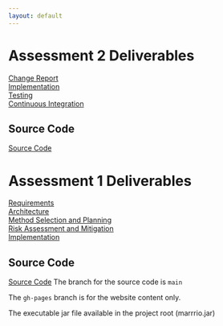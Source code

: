 ```yaml
---
layout: default
---
```


# Assessment 2 Deliverables

[Change Report](https://docs.google.com/document/d/1PAc10rQJX57gxoCuD0eZ9RFhamEbcAVvF12uyv0lOdI/edit?usp=sharing) <br />
[Implementation](https://docs.google.com/document/d/1l7HVIsho-L-jycXZzjZTyJEEJZphWaAleBIuMTKyy-c/edit?usp=sharing) <br />
[Testing](https://docs.google.com/document/d/14p1r_HZkSboNIkHY6SrWJnr87kKzKhqXc0rLkRQXc-c/edit?usp=sharing) <br />
[Continuous Integration](https://docs.google.com/document/d/1URBOpzM-_sJvHf0VjJiVFmzWCubWWfXAmavQols3ZT0/edit?usp=sharing)

## Source Code

[Source Code](https://github.com/ENG1-Team-29/Assessment-2)

# Assessment 1 Deliverables

[Requirements](https://docs.google.com/document/d/16hXBnRuOlp4zqzA_zcK_SkmF7OMyZRhz/edit?usp=sharing&ouid=107585809267410659192&rtpof=true&sd=true) <br />
[Architecture](https://docs.google.com/document/d/1Yt__Iu14Ei12IdPuHcW8BoP418ln_Qt2/edit?usp=sharing&ouid=107585809267410659192&rtpof=true&sd=true) <br />
[Method Selection and Planning](https://docs.google.com/document/d/1Xg1J5U-O0h1inFRUL0edg_LQhS0DzXV3/edit?usp=sharing&ouid=107585809267410659192&rtpof=true&sd=true) <br />
[Risk Assessment and Mitigation](https://docs.google.com/document/d/1adJiW-fGzJwBOhGwXZ2cfmaXYlsTvrBN/edit?usp=sharing&ouid=107585809267410659192&rtpof=true&sd=true) <br />
[Implementation](https://docs.google.com/document/d/1y35sVkcfk1I6XzZC7WTWX4UHDB-uUPiA/edit?usp=sharing&ouid=107585809267410659192&rtpof=true&sd=true)

## Source Code

[Source Code](https://github.com/AnnabethS/ENG1-Project)
The branch for the source code is `main`

The `gh-pages` branch is for the website content only.

The executable jar file available in the project root (marrrio.jar)

